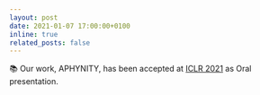 ```yaml
---
layout: post
date: 2021-01-07 17:00:00+0100
inline: true
related_posts: false
---
```


📚 Our work, APHYNITY, has been accepted at [ICLR 2021](https://iclr.cc/Conferences/2021) as Oral presentation.